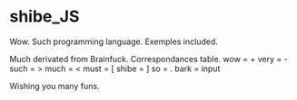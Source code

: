 shibe_JS
========

Wow. Such programming language.
Exemples included.




Much derivated from Brainfuck.
Correspondances table.
wow   = +
very  = -
such  = >
much  = <
must  = [
shibe = ]
so    = .
bark  = input

Wishing you many funs.
